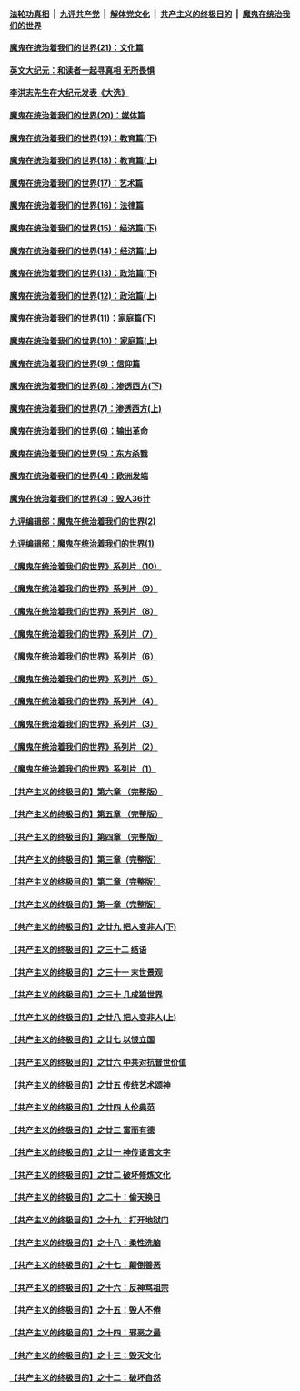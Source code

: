 ####  [法轮功真相](../../../../basic/blob/master/README.md?t=01172134) &nbsp;|&nbsp; [九评共产党](../../../../9ping.md/blob/master/README.md?t=01172134) &nbsp;|&nbsp; [解体党文化](../../../../jtdwh.md/blob/master/README.md?t=01172134)  &nbsp;|&nbsp; [共产主义的终极目的](../../../../gczydzjmd.md/blob/master/README.md?t=01172134) &nbsp;|&nbsp; [魔鬼在统治我们的世界](../../../../mgztzwmdsj.md/blob/master/README.md?t=01172134) 

#### [魔鬼在统治着我们的世界(21)：文化篇](../pages/nsc422/n10597706.md?t=01172134) 

#### [英文大纪元：和读者一起寻真相 无所畏惧](../pages/nsc422/n12542027.md?t=01172134) 

#### [李洪志先生在大纪元发表《大选》](../pages/nsc422/n12534746.md?t=01172134) 

#### [魔鬼在统治着我们的世界(20)：媒体篇](../pages/nsc422/n10586579.md?t=01172134) 

#### [魔鬼在统治着我们的世界(19)：教育篇(下)](../pages/nsc422/n10564808.md?t=01172134) 

#### [魔鬼在统治着我们的世界(18)：教育篇(上)](../pages/nsc422/n10526970.md?t=01172134) 

#### [魔鬼在统治着我们的世界(17)：艺术篇](../pages/nsc422/n10499093.md?t=01172134) 

#### [魔鬼在统治着我们的世界(16)：法律篇](../pages/nsc422/n10485969.md?t=01172134) 

#### [魔鬼在统治着我们的世界(15)：经济篇(下)](../pages/nsc422/n10469975.md?t=01172134) 

#### [魔鬼在统治着我们的世界(14)：经济篇(上)](../pages/nsc422/n10457370.md?t=01172134) 

#### [魔鬼在统治着我们的世界(13)：政治篇(下)](../pages/nsc422/n10448270.md?t=01172134) 

#### [魔鬼在统治着我们的世界(12)：政治篇(上)](../pages/nsc422/n10444576.md?t=01172134) 

#### [魔鬼在统治着我们的世界(11)：家庭篇(下)](../pages/nsc422/n10440961.md?t=01172134) 

#### [魔鬼在统治着我们的世界(10)：家庭篇(上)](../pages/nsc422/n10435448.md?t=01172134) 

#### [魔鬼在统治着我们的世界(9)：信仰篇](../pages/nsc422/n10432159.md?t=01172134) 

#### [魔鬼在统治着我们的世界(8)：渗透西方(下)](../pages/nsc422/n10429603.md?t=01172134) 

#### [魔鬼在统治着我们的世界(7)：渗透西方(上)](../pages/nsc422/n10426013.md?t=01172134) 

#### [魔鬼在统治着我们的世界(6)：输出革命](../pages/nsc422/n10421536.md?t=01172134) 

#### [魔鬼在统治着我们的世界(5)：东方杀戮](../pages/nsc422/n10417707.md?t=01172134) 

#### [魔鬼在统治着我们的世界(4)：欧洲发端](../pages/nsc422/n10414890.md?t=01172134) 

#### [魔鬼在统治着我们的世界(3)：毁人36计](../pages/nsc422/n10411583.md?t=01172134) 

#### [九评编辑部：魔鬼在统治着我们的世界(2)](../pages/nsc422/n10410036.md?t=01172134) 

#### [九评编辑部：魔鬼在统治着我们的世界(1)](../pages/nsc422/n10406825.md?t=01172134) 

#### [《魔鬼在统治着我们的世界》系列片（10）](../pages/nsc422/n12292670.md?t=01172134) 

#### [《魔鬼在统治着我们的世界》系列片（9）](../pages/nsc422/n12290859.md?t=01172134) 

#### [《魔鬼在统治着我们的世界》系列片（8）](../pages/nsc422/n12287445.md?t=01172134) 

#### [《魔鬼在统治着我们的世界》系列片（7）](../pages/nsc422/n12283425.md?t=01172134) 

#### [《魔鬼在统治着我们的世界》系列片（6）](../pages/nsc422/n12282314.md?t=01172134) 

#### [《魔鬼在统治着我们的世界》系列片（5）](../pages/nsc422/n12281419.md?t=01172134) 

#### [《魔鬼在统治着我们的世界》系列片（4）](../pages/nsc422/n12274024.md?t=01172134) 

#### [《魔鬼在统治着我们的世界》系列片（3）](../pages/nsc422/n12271322.md?t=01172134) 

#### [《魔鬼在统治着我们的世界》系列片（2）](../pages/nsc422/n12269049.md?t=01172134) 

#### [《魔鬼在统治着我们的世界》系列片（1）](../pages/nsc422/n12267575.md?t=01172134) 

#### [【共产主义的终极目的】第六章 （完整版）](../pages/nsc422/n11428913.md?t=01172134) 

#### [【共产主义的终极目的】第五章 （完整版）](../pages/nsc422/n11428912.md?t=01172134) 

#### [【共产主义的终极目的】第四章 （完整版）](../pages/nsc422/n11428907.md?t=01172134) 

#### [【共产主义的终极目的】第三章（完整版）](../pages/nsc422/n11428848.md?t=01172134) 

#### [【共产主义的终极目的】第二章（完整版）](../pages/nsc422/n11428831.md?t=01172134) 

#### [【共产主义的终极目的】第一章（完整版）](../pages/nsc422/n11417651.md?t=01172134) 

#### [【共产主义的终极目的】之廿九 把人变非人(下)](../pages/nsc422/n11344140.md?t=01172134) 

#### [【共产主义的终极目的】之三十二 结语](../pages/nsc422/n11360535.md?t=01172134) 

#### [【共产主义的终极目的】之三十一 末世景观](../pages/nsc422/n11351129.md?t=01172134) 

#### [【共产主义的终极目的】之三十 几成狼世界](../pages/nsc422/n11348280.md?t=01172134) 

#### [【共产主义的终极目的】之廿八 把人变非人(上)](../pages/nsc422/n11340492.md?t=01172134) 

#### [【共产主义的终极目的】之廿七 以恨立国](../pages/nsc422/n11336944.md?t=01172134) 

#### [【共产主义的终极目的】之廿六 中共对抗普世价值](../pages/nsc422/n11324785.md?t=01172134) 

#### [【共产主义的终极目的】之廿五 传统艺术颂神](../pages/nsc422/n11296396.md?t=01172134) 

#### [【共产主义的终极目的】之廿四 人伦典范](../pages/nsc422/n11296397.md?t=01172134) 

#### [【共产主义的终极目的】之廿三 富而有德](../pages/nsc422/n11283598.md?t=01172134) 

#### [【共产主义的终极目的】之廿一 神传语言文字](../pages/nsc422/n11263265.md?t=01172134) 

#### [【共产主义的终极目的】之廿二 破坏修炼文化](../pages/nsc422/n11245728.md?t=01172134) 

#### [【共产主义的终极目的】之二十：偷天换日](../pages/nsc422/n11238846.md?t=01172134) 

#### [【共产主义的终极目的】之十九：打开地狱门](../pages/nsc422/n11206376.md?t=01172134) 

#### [【共产主义的终极目的】之十八：柔性洗脑](../pages/nsc422/n11199994.md?t=01172134) 

#### [【共产主义的终极目的】之十七：颠倒善恶](../pages/nsc422/n11179782.md?t=01172134) 

#### [【共产主义的终极目的】之十六：反神骂祖宗](../pages/nsc422/n11166798.md?t=01172134) 

#### [【共产主义的终极目的】之十五：毁人不倦](../pages/nsc422/n11166792.md?t=01172134) 

#### [【共产主义的终极目的】之十四：邪恶之最](../pages/nsc422/n11150249.md?t=01172134) 

#### [【共产主义的终极目的】之十三：毁灭文化](../pages/nsc422/n11135227.md?t=01172134) 

#### [【共产主义的终极目的】之十二：破坏自然](../pages/nsc422/n11135214.md?t=01172134) 

